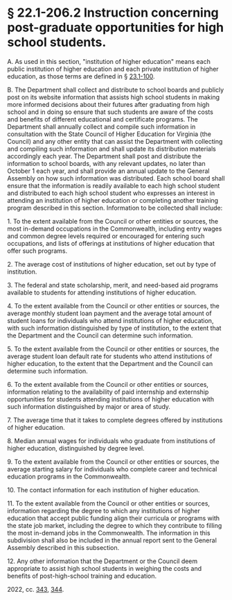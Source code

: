 # § 22.1-206.2 Instruction concerning post-graduate opportunities for high school students.

<p>A. As used in this section, "institution of higher education" means each public institution of higher education and each private institution of higher education, as those terms are defined in § <a href='/vacode/23.1-100/'>23.1-100</a>.</p><p>B. The Department shall collect and distribute to school boards and publicly post on its website information that assists high school students in making more informed decisions about their futures after graduating from high school and in doing so ensure that such students are aware of the costs and benefits of different educational and certificate programs. The Department shall annually collect and compile such information in consultation with the State Council of Higher Education for Virginia (the Council) and any other entity that can assist the Department with collecting and compiling such information and shall update its distribution materials accordingly each year. The Department shall post and distribute the information to school boards, with any relevant updates, no later than October 1 each year, and shall provide an annual update to the General Assembly on how such information was distributed. Each school board shall ensure that the information is readily available to each high school student and distributed to each high school student who expresses an interest in attending an institution of higher education or completing another training program described in this section. Information to be collected shall include:</p><p>1. To the extent available from the Council or other entities or sources, the most in-demand occupations in the Commonwealth, including entry wages and common degree levels required or encouraged for entering such occupations, and lists of offerings at institutions of higher education that offer such programs.</p><p>2. The average cost of institutions of higher education, set out by type of institution.</p><p>3. The federal and state scholarship, merit, and need-based aid programs available to students for attending institutions of higher education.</p><p>4. To the extent available from the Council or other entities or sources, the average monthly student loan payment and the average total amount of student loans for individuals who attend institutions of higher education, with such information distinguished by type of institution, to the extent that the Department and the Council can determine such information.</p><p>5. To the extent available from the Council or other entities or sources, the average student loan default rate for students who attend institutions of higher education, to the extent that the Department and the Council can determine such information.</p><p>6. To the extent available from the Council or other entities or sources, information relating to the availability of paid internship and externship opportunities for students attending institutions of higher education with such information distinguished by major or area of study.</p><p>7. The average time that it takes to complete degrees offered by institutions of higher education.</p><p>8. Median annual wages for individuals who graduate from institutions of higher education, distinguished by degree level.</p><p>9. To the extent available from the Council or other entities or sources, the average starting salary for individuals who complete career and technical education programs in the Commonwealth.</p><p>10. The contact information for each institution of higher education.</p><p>11. To the extent available from the Council or other entities or sources, information regarding the degree to which any institutions of higher education that accept public funding align their curricula or programs with the state job market, including the degree to which they contribute to filling the most in-demand jobs in the Commonwealth. The information in this subdivision shall also be included in the annual report sent to the General Assembly described in this subsection.</p><p>12. Any other information that the Department or the Council deem appropriate to assist high school students in weighing the costs and benefits of post-high-school training and education.</p><p>2022, cc. <a href='http://lis.virginia.gov/cgi-bin/legp604.exe?221+ful+CHAP0343'>343</a>, <a href='http://lis.virginia.gov/cgi-bin/legp604.exe?221+ful+CHAP0344'>344</a>.</p>